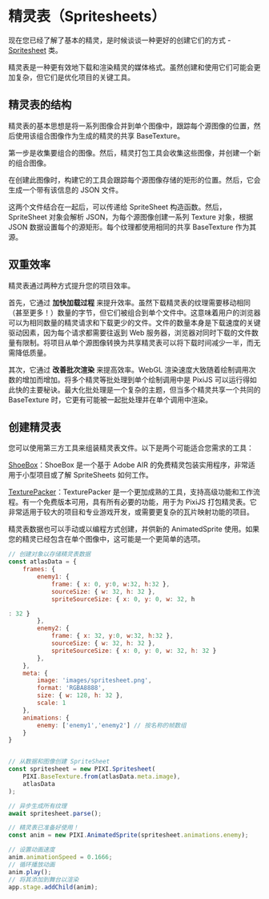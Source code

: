 # 精灵表（Spritesheets）

现在您已经了解了基本的精灵，是时候谈谈一种更好的创建它们的方式 - [Spritesheet](https://pixijs.download/release/docs/PIXI.Spritesheet.html) 类。

精灵表是一种更有效地下载和渲染精灵的媒体格式。虽然创建和使用它们可能会更加复杂，但它们是优化项目的关键工具。

## 精灵表的结构

精灵表的基本思想是将一系列图像合并到单个图像中，跟踪每个源图像的位置，然后使用该组合图像作为生成的精灵的共享 BaseTexture。

第一步是收集要组合的图像。然后，精灵打包工具会收集这些图像，并创建一个新的组合图像。

<!--TODO: 显示多个源图像被合并到一个图像中-->

在创建此图像时，构建它的工具会跟踪每个源图像存储的矩形的位置。然后，它会生成一个带有该信息的 JSON 文件。

<!--TODO: SpriteSheet json 在这里-->

这两个文件结合在一起后，可以传递给 SpriteSheet 构造函数。然后，SpriteSheet 对象会解析 JSON，为每个源图像创建一系列 Texture 对象，根据 JSON 数据设置每个的源矩形。每个纹理都使用相同的共享 BaseTexture 作为其源。

## 双重效率

精灵表通过两种方式提升您的项目效率。

首先，它通过 __加快加载过程__ 来提升效率。虽然下载精灵表的纹理需要移动相同（甚至更多！）数量的字节，但它们被组合到单个文件中。这意味着用户的浏览器可以为相同数量的精灵请求和下载更少的文件。文件的数量本身是下载速度的关键驱动因素，因为每个请求都需要往返到 Web 服务器，浏览器对同时下载的文件数量有限制。将项目从单个源图像转换为共享精灵表可以将下载时间减少一半，而无需降低质量。

其次，它通过 __改善批次渲染__ 来提高效率。WebGL 渲染速度大致随着绘制调用次数的增加而增加。将多个精灵等批处理到单个绘制调用中是 PixiJS 可以运行得如此快的主要秘诀。最大化批处理是一个复杂的主题，但当多个精灵共享一个共同的 BaseTexture 时，它更有可能被一起批处理并在单个调用中渲染。

## 创建精灵表

您可以使用第三方工具来组装精灵表文件。以下是两个可能适合您需求的工具：

[ShoeBox](http://renderhjs.net/shoebox/)：ShoeBox 是一个基于 Adobe AIR 的免费精灵包装实用程序，非常适用于小型项目或了解 SpriteSheets 如何工作。

[TexturePacker](https://www.codeandweb.com/texturepacker)：TexturePacker 是一个更加成熟的工具，支持高级功能和工作流程。有一个免费版本可用，具有所有必要的功能，用于为 PixiJS 打包精灵表。它非常适用于较大的项目和专业游戏开发，或需要更复杂的瓦片映射功能的项目。

精灵表数据也可以手动或以编程方式创建，并供新的 AnimatedSprite 使用。如果您的精灵已经包含在单个图像中，这可能是一个更简单的选项。

```javascript
// 创建对象以存储精灵表数据
const atlasData = {
	frames: {
		enemy1: {
			frame: { x: 0, y:0, w:32, h:32 },
			sourceSize: { w: 32, h: 32 },
			spriteSourceSize: { x: 0, y: 0, w: 32, h

: 32 }
		},
		enemy2: {
			frame: { x: 32, y:0, w:32, h:32 },
			sourceSize: { w: 32, h: 32 },
			spriteSourceSize: { x: 0, y: 0, w: 32, h: 32 }
		},
	},
	meta: {
		image: 'images/spritesheet.png',
		format: 'RGBA8888',
		size: { w: 128, h: 32 },
		scale: 1
	},
	animations: {
		enemy: ['enemy1','enemy2'] // 按名称的帧数组
	}
}


// 从数据和图像创建 SpriteSheet
const spritesheet = new PIXI.Spritesheet(
	PIXI.BaseTexture.from(atlasData.meta.image),
	atlasData
);

// 异步生成所有纹理
await spritesheet.parse();

// 精灵表已准备好使用！
const anim = new PIXI.AnimatedSprite(spritesheet.animations.enemy);

// 设置动画速度
anim.animationSpeed = 0.1666;
// 循环播放动画
anim.play();
// 将其添加到舞台以渲染
app.stage.addChild(anim);
```
